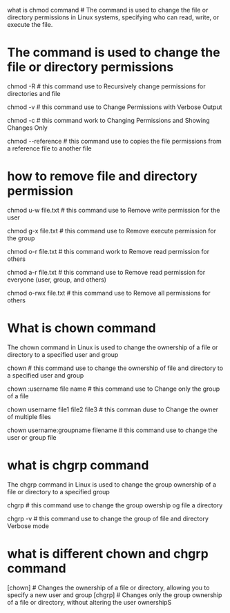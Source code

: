 what is chmod command  #  The  command is used to change the file or directory permissions in Linux systems, specifying who can read, write, or execute the file.

  #  The  command is used to change the file or directory permissions

 chmod -R # this command use to  Recursively change permissions for directories and file

 chmod -v  # this command use to Change Permissions with Verbose Output

 chmod -c  # this command work to Changing Permissions and Showing Changes Only

 chmod --reference  #  this command use to  copies the file permissions from a reference file to another file

# how to remove file and directory permission
chmod u-w file.txt  #  this command use to Remove write permission for the user

chmod g-x file.txt  #  this command use to Remove execute permission for the group

chmod  o-r file.txt  #  this command work to Remove read permission for others

chmod a-r file.txt  #  this command use to Remove read permission for everyone (user, group, and others)

chmod  o-rwx file.txt  #  this command use to Remove all permissions for others

#  What is chown command
The chown command in Linux is used to change the ownership of a file or directory to a specified user and group

chown  #  this command use to change the  ownership of file and directory to a specified user and group

chown  :username  file name  #  this command use to Change only the group of a file

chown  username file1 file2 file3  #  this comman duse to Change the owner of multiple files

chown  username:groupname filename  #  this command use to change the user or group file

#  what is chgrp command
The chgrp command in Linux is used to change the group ownership of a file or directory to a specified group

chgrp  #  this command use to change the group owership og file a directory

chgrp  -v  #  this command use to change the group of file and directory Verbose mode

# what is different chown and chgrp command
 [chown]  #   Changes the ownership of a file or directory, allowing you to specify a new user and group
 [chgrp]  #   Changes only the group ownership of a file or directory, without altering the user ownershipS